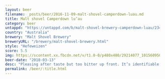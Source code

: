 ```yaml
---
layout: beer
filename: _posts/beer/2016-11-09-malt-shovel-camperdown-luau.md
title: Malt shovel Camperdown lu’au
category: beer
untappd: "https://untappd.com/b/malt-shovel-brewery-camperdown-luau/2345516"
country: "Australia"
brewery: "Malt Shovel Brewery"
breweryURL: "/brewery/malt-shovel-brewery.html"
style: "Hefeweizen"
score: 5.5
img: https://scontent.xx.fbcdn.net/v/t1.0-0/p480x480/29214077_10156095062488745_8406497784328355840_n.jpg?oh=d1a86f56e8d868696453a75c452959a5&oe=5B3D9DA2
beer-date: "2018-03-13"
desc: "Pleasing after taste but too bitter up front. It’s identifiable as a Hefeweizen but misses the points where they can shine"
permalink: /beer/:title.html
---
```

